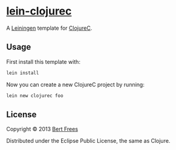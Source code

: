 [lein-clojurec][]
=================
A [Leiningen][lein] template for [ClojureC][clojurec].

Usage
------
First install this template with:

```bash
lein install
```

Now you can create a new ClojureC project by running:

```bash
lein new clojurec foo
```

License
-------
Copyright © 2013 [Bert Frees][bert]

Distributed under the Eclipse Public License, the same as Clojure.

[lein-clojurec]: http://github.com/bertfrees/lein-clojurec
[lein]: http://leiningen.org/
[clojurec]: https://github.com/schani/clojurec
[bert]: http://github.com/bertfrees
